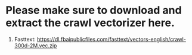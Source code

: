# Please make sure to download and extract the crawl vectorizer here.

1. Fasttext: https://dl.fbaipublicfiles.com/fasttext/vectors-english/crawl-300d-2M.vec.zip

